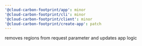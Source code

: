 ```yaml
---
'@cloud-carbon-footprint/app': minor
'@cloud-carbon-footprint/cli': minor
'@cloud-carbon-footprint/client': minor
'@cloud-carbon-footprint/create-app': patch
---
```


removes regions from request parameter and updates app logic
